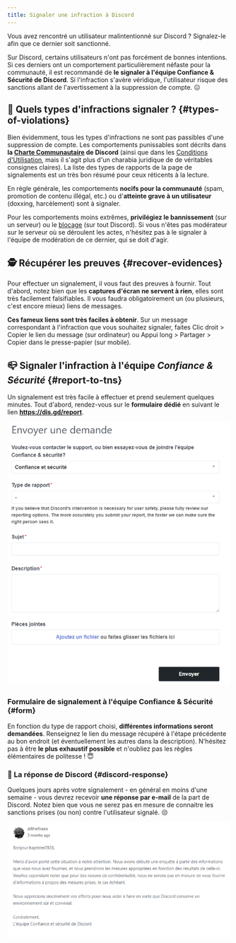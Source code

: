 ```yaml
---
title: Signaler une infraction à Discord
---
```


Vous avez rencontré un utilisateur malintentionné sur Discord ? Signalez-le afin que ce dernier soit sanctionné.

Sur Discord, certains utilisateurs n'ont pas forcément de bonnes intentions. Si ces derniers ont un comportement particulièrement néfaste pour la communauté, il est recommandé de **le signaler à l'équipe Confiance & Sécurité de Discord**. Si l'infraction s'avère véridique, l'utilisateur risque des sanctions allant de l'avertissement à la suppression de compte. 😖 

## 🧐 Quels types d'infractions signaler ? {#types-of-violations}

Bien évidemment, tous les types d'infractions ne sont pas passibles d'une suppression de compte. Les comportements punissables sont décrits dans **la [Charte Communautaire](https://discord.com/guidelines) de Discord** (ainsi que dans les [Conditions d'Utilisation](https://discord.com/terms), mais il s'agit plus d'un charabia juridique de de véritables consignes claires). La liste des types de rapports de la page de signalements est un très bon résumé pour ceux réticents à la lecture.

En règle générale, les comportements **nocifs pour la communauté** (spam, promotion de contenu illégal, etc.) ou d'**atteinte grave à un utilisateur** (doxxing, harcèlement) sont à signaler.

Pour les comportements moins extrêmes, **privilégiez le bannissement** (sur un serveur) ou le [blocage](https://support.discordapp.com/hc/fr/articles/217916488-Blocage-et-param%C3%A8tres-de-confidentialit%C3%A9) (sur tout Discord). Si vous n'êtes pas modérateur sur le serveur où se déroulent les actes, n'hésitez pas à le signaler à l'équipe de modération de ce dernier, qui se doit d'agir.

## 🕵️ Récupérer les preuves {#recover-evidences}

Pour effectuer un signalement, il vous faut des preuves à fournir. Tout d'abord, notez bien que les **captures d'écran ne servent à rien**, elles sont très facilement falsifiables. Il vous faudra obligatoirement un (ou plusieurs, c'est encore mieux) liens de messages.

**Ces fameux liens sont très faciles à obtenir**. Sur un message correspondant à l'infraction que vous souhaitez signaler, faites Clic droit > Copier le lien du message (sur ordinateur) ou Appui long > Partager > Copier dans le presse-papier (sur mobile). 

## 📪 Signaler l'infraction à l'équipe _Confiance & Sécurité_ {#report-to-tns}

Un signalement est très facile à effectuer et prend seulement quelques minutes. Tout d'abord, rendez-vous sur le **formulaire dédié** en suivant le lien **https://dis.gd/report**.

![Capture d'écran report Discord](../assets/discord-report.png)

### Formulaire de signalement à l'équipe Confiance & Sécurité {#form}

En fonction du type de rapport choisi, **différentes informations seront demandées**. Renseignez le lien du message récupéré à l'étape précédente au bon endroit (et éventuellement les autres dans la description). N'hésitez pas à être **le plus exhaustif possible** et n'oubliez pas les règles élémentaires de politesse ! 😇 

### 📨 La réponse de Discord {#discord-response}

Quelques jours après votre signalement - en général en moins d'une semaine - vous devrez recevoir **une réponse par e-mail** de la part de Discord. Notez bien que vous ne serez pas en mesure de connaitre les sanctions prises (ou non) contre l'utilisateur signalé. 😒

![Capture d'écran réponse Discord](../assets/discord-reply.png)